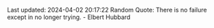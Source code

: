 Last updated: 2024-04-02 20:17:22
Random Quote: There is no failure except in no longer trying. - Elbert Hubbard